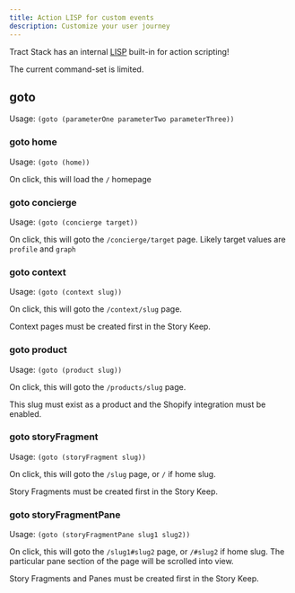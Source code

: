 ```yaml
---
title: Action LISP for custom events
description: Customize your user journey
---
```


Tract Stack has an internal [LISP](<https://en.wikipedia.org/wiki/Lisp_(programming_language)>) built-in for action scripting!

The current command-set is limited.

## goto

Usage: `(goto (parameterOne parameterTwo parameterThree))`

### goto home

Usage: `(goto (home))`

On click, this will load the `/` homepage

### goto concierge

Usage: `(goto (concierge target))`

On click, this will goto the `/concierge/target` page. Likely target values are `profile` and `graph`

### goto context

Usage: `(goto (context slug))`

On click, this will goto the `/context/slug` page.

Context pages must be created first in the Story Keep.

### goto product

Usage: `(goto (product slug))`

On click, this will goto the `/products/slug` page.

This slug must exist as a product and the Shopify integration must be enabled.

### goto storyFragment

Usage: `(goto (storyFragment slug))`

On click, this will goto the `/slug` page, or `/` if home slug.

Story Fragments must be created first in the Story Keep.

### goto storyFragmentPane

Usage: `(goto (storyFragmentPane slug1 slug2))`

On click, this will goto the `/slug1#slug2` page, or `/#slug2` if home slug. The particular pane section of the page will be scrolled into view.

Story Fragments and Panes must be created first in the Story Keep.

